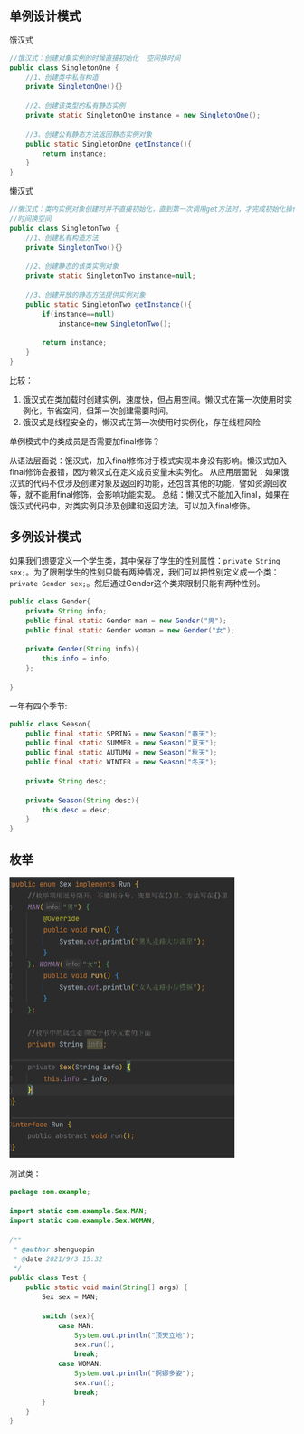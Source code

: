 ## 单例设计模式

饿汉式

```java
//饿汉式：创建对象实例的时候直接初始化  空间换时间
public class SingletonOne {
	//1、创建类中私有构造
	private SingletonOne(){}
	
	//2、创建该类型的私有静态实例
	private static SingletonOne instance = new SingletonOne();
	
	//3、创建公有静态方法返回静态实例对象
	public static SingletonOne getInstance(){
		return instance;
	}
}

```

懒汉式

```java
//懒汉式：类内实例对象创建时并不直接初始化，直到第一次调用get方法时，才完成初始化操作
//时间换空间
public class SingletonTwo {
	//1、创建私有构造方法
	private SingletonTwo(){}
	
	//2、创建静态的该类实例对象
	private static SingletonTwo instance=null;
	
	//3、创建开放的静态方法提供实例对象
	public static SingletonTwo getInstance(){
		if(instance==null)
			instance=new SingletonTwo();
		
		return instance;
	}
}
```

比较：

1. 饿汉式在类加载时创建实例，速度快，但占用空间。懒汉式在第一次使用时实例化，节省空间，但第一次创建需要时间。
2. 饿汉式是线程安全的，懒汉式在第一次使用时实例化，存在线程风险

单例模式中的类成员是否需要加final修饰？

从语法层面说：饿汉式，加入final修饰对于模式实现本身没有影响。懒汉式加入final修饰会报错，因为懒汉式在定义成员变量未实例化。
从应用层面说：如果饿汉式的代码不仅涉及创建对象及返回的功能，还包含其他的功能，譬如资源回收等，就不能用final修饰，会影响功能实现。
总结：懒汉式不能加入final，如果在饿汉式代码中，对类实例只涉及创建和返回方法，可以加入final修饰。

## 多例设计模式

如果我们想要定义一个学生类，其中保存了学生的性别属性：`private String sex;`。为了限制学生的性别只能有两种情况，我们可以把性别定义成一个类：`private Gender sex;`。然后通过Gender这个类来限制只能有两种性别。

```java
public class Gender{
    private String info;
    public final static Gender man = new Gender("男");
    public final static Gender woman = new Gender("女");
    
    private Gender(String info){
        this.info = info;
    };
    
}
```

一年有四个季节:

```java
public class Season{
    public final static SPRING = new Season("春天");
    public final static SUMMER = new Season("夏天");
    public final static AUTUMN = new Season("秋天");
    public final static WINTER = new Season("冬天");
    
    private String desc;
    
    private Season(String desc){
        this.desc = desc;
    }
}
```

## 枚举

<img src="29单例设计模式和枚举.assets/image-20210903154142313.png" alt="image-20210903154142313" style="zoom:50%;" />

测试类：

```java
package com.example;

import static com.example.Sex.MAN;
import static com.example.Sex.WOMAN;

/**
 * @author shenguopin
 * @date 2021/9/3 15:32
 */
public class Test {
    public static void main(String[] args) {
        Sex sex = MAN;

        switch (sex){
            case MAN:
                System.out.println("顶天立地");
                sex.run();
                break;
            case WOMAN:
                System.out.println("婀娜多姿");
                sex.run();
                break;
        }
    }
}

```

